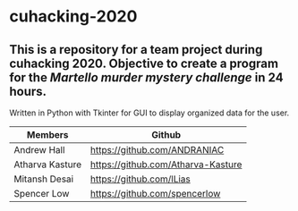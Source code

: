 # cuhacking-2020
## This is a repository for a team project during cuhacking 2020. Objective to create a program for the *Martello murder mystery challenge* in 24 hours.

Written in Python with Tkinter for GUI to display organized data for the user.

Members | Github
------------ | -------------
Andrew Hall | https://github.com/ANDRANIAC
Atharva Kasture | https://github.com/Atharva-Kasture
Mitansh Desai | https://github.com/lLias
Spencer Low | https://github.com/spencerlow
